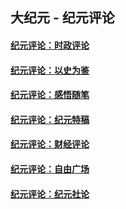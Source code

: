 ## 大纪元 - 纪元评论

#### [纪元评论：时政评论](indexes/nsc1025/README.md?02230330)
#### [纪元评论：以史为鉴](indexes/nsc1028/README.md?02230330)
#### [纪元评论：感悟随笔](indexes/nsc1035/README.md?02230330)
#### [纪元评论：纪元特稿](indexes/nsc424/README.md?02230330)
#### [纪元评论：财经评论](indexes/nsc1026/README.md?02230330)
#### [纪元评论：自由广场](indexes/nsc993/README.md?02230330)
#### [纪元评论：纪元社论](indexes/nsc422/README.md?02230330)
